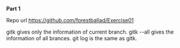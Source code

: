 **Part 1**

Repo url
https://github.com/forestballad/Exercise01

gitk gives only the information of current branch. gitk --all gives the information of all brances.
git log is the same as gitk.

